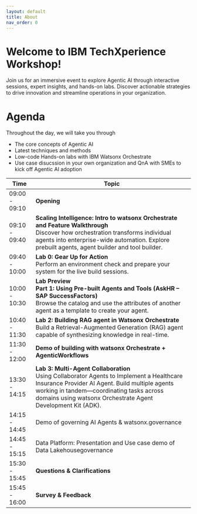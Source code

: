 ```yaml
---
layout: default
title: About
nav_order: 0
---
```


# Welcome to IBM TechXperience Workshop!
Join us for an immersive event to explore Agentic AI through interactive sessions, expert insights, and hands-on labs. Discover actionable strategies to drive innovation and streamline operations in your organization.

# Agenda 
Throughout the day, we will take you through 
 - The core concepts of Agentic AI 
 - Latest techniques and methods
 - Low-code Hands-on labs with IBM Watsonx Orchestrate
 - Use case disucssion in your own organization and QnA with SMEs to kick off Agentic AI adoption 

|     Time                 |     Topic                                                                                                                                                                                                                             |
|--------------------------|--------------------------------------------------------------------------------------------------------------------------------------------------------------------------------------------------------------------------------------------|
|     09:00 - 09:10        |     **Opening**                                                                                                                                                                                                                            |
|     09:10 - 09:40        |     **Scaling Intelligence: Intro to watsonx Orchestrate and Feature Walkthrough**<br>Discover how orchestration transforms individual agents into enterprise-wide   automation. Explore prebuilt agents, agent builder and tool builder.  |
|     09:40 - 10:00        |     **Lab 0: Gear Up for Action**<br>Perform an environment check and prepare your system for the live build sessions.                                                                                                                     |
|     10:00 - 10:30        |     **Lab Preview**<br>**Part 1: Using Pre-built Agents and Tools (AskHR – SAP SuccessFactors)**<br> Browse the catalog and use the   attributes of another agent as a template to create your agent.                                                                    |
|     10:40 - 11:30        |     **Lab 2: Building RAG agent in Watsonx Orchestrate**<br>Build a Retrieval-Augmented Generation (RAG) agent capable of synthesizing knowledge in real-time.                                                                            |
|     11:30 - 12:00        |     **Demo of building with watsonx Orchestrate + AgenticWorkflows**                           |
|     13:30 - 14:15        |     **Lab 3: Multi-Agent Collaboration**<br>Using Collaborator Agents to Implement a Healthcare Insurance Provider AI Agent. Build multiple agents working in tandem—coordinating tasks across domains using watsonx Orchestrate Agent Development Kit (ADK).                       |
|     14:15 - 14:45        |     Demo of governing AI Agents & watsonx.governance                    |
|     14:45 - 15:15        |     Data Platform: Presentation and Use case demo of Data Lakehousegovernance                    |
|     15:30 - 15:45        |     **Questions & Clarifications**                                                                    |
|     15:45 - 16:00               |     **Survey & Feedback**                                 |

<!-- This is the base Jekyll theme. You can find out more info about customizing your Jekyll theme, as well as basic Jekyll usage documentation at [jekyllrb.com](https://jekyllrb.com/)

You can find the source code for Minima at GitHub:
[jekyll][jekyll-organization] /
[minima](https://github.com/jekyll/minima)

You can find the source code for Jekyll at GitHub:
[jekyll][jekyll-organization] /
[jekyll](https://github.com/jekyll/jekyll)


[jekyll-organization]: https://github.com/jekyll -->
